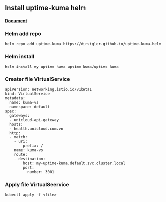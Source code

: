 ## Install uptime-kuma helm
#### [Document](https://dirsigler.github.io/uptime-kuma-helm/)
 
### Helm add repo

    helm repo add uptime-kuma https://dirsigler.github.io/uptime-kuma-helm

### Helm install

    helm install my-uptime-kuma uptime-kuma/uptime-kuma

### Creater file VirtualService 

    apiVersion: networking.istio.io/v1beta1
    kind: VirtualService
    metadata:
      name: kuma-vs
      namespace: default
    spec:
      gateways:
      - unicloud-api-gateway       
      hosts:
      - health.unicloud.com.vn
      http:
      - match:
        - uri:
            prefix: /    
        name: kuma-vs
        route:
        - destination:
            host: my-uptime-kuma.default.svc.cluster.local
            port:
              number: 3001

### Apply file VirtualSeervice

    kubectl apply -f <file>